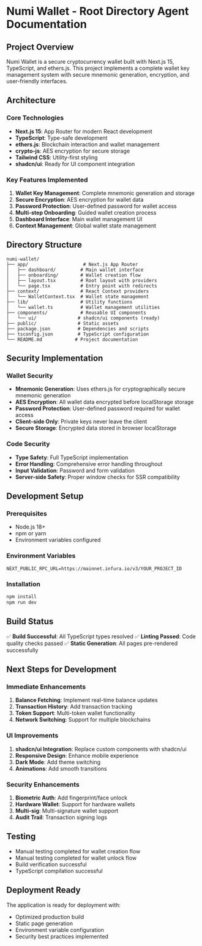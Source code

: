 # Numi Wallet - Root Directory Agent Documentation

## Project Overview
Numi Wallet is a secure cryptocurrency wallet built with Next.js 15, TypeScript, and ethers.js. This project implements a complete wallet key management system with secure mnemonic generation, encryption, and user-friendly interfaces.

## Architecture

### Core Technologies
- **Next.js 15**: App Router for modern React development
- **TypeScript**: Type-safe development
- **ethers.js**: Blockchain interaction and wallet management
- **crypto-js**: AES encryption for secure storage
- **Tailwind CSS**: Utility-first styling
- **shadcn/ui**: Ready for UI component integration

### Key Features Implemented
1. **Wallet Key Management**: Complete mnemonic generation and storage
2. **Secure Encryption**: AES encryption for wallet data
3. **Password Protection**: User-defined password for wallet access
4. **Multi-step Onboarding**: Guided wallet creation process
5. **Dashboard Interface**: Main wallet management UI
6. **Context Management**: Global wallet state management

## Directory Structure

```
numi-wallet/
├── app/                    # Next.js App Router
│   ├── dashboard/         # Main wallet interface
│   ├── onboarding/        # Wallet creation flow
│   ├── layout.tsx         # Root layout with providers
│   └── page.tsx           # Entry point with redirects
├── context/               # React Context providers
│   └── WalletContext.tsx  # Wallet state management
├── lib/                   # Utility functions
│   └── wallet.ts          # Wallet management utilities
├── components/            # Reusable UI components
│   └── ui/               # shadcn/ui components (ready)
├── public/               # Static assets
├── package.json          # Dependencies and scripts
├── tsconfig.json         # TypeScript configuration
└── README.md            # Project documentation
```

## Security Implementation

### Wallet Security
- **Mnemonic Generation**: Uses ethers.js for cryptographically secure mnemonic generation
- **AES Encryption**: All wallet data encrypted before localStorage storage
- **Password Protection**: User-defined password required for wallet access
- **Client-side Only**: Private keys never leave the client
- **Secure Storage**: Encrypted data stored in browser localStorage

### Code Security
- **Type Safety**: Full TypeScript implementation
- **Error Handling**: Comprehensive error handling throughout
- **Input Validation**: Password and form validation
- **Server-side Safety**: Proper window checks for SSR compatibility

## Development Setup

### Prerequisites
- Node.js 18+
- npm or yarn
- Environment variables configured

### Environment Variables
```env
NEXT_PUBLIC_RPC_URL=https://mainnet.infura.io/v3/YOUR_PROJECT_ID
```

### Installation
```bash
npm install
npm run dev
```

## Build Status
✅ **Build Successful**: All TypeScript types resolved
✅ **Linting Passed**: Code quality checks passed
✅ **Static Generation**: All pages pre-rendered successfully

## Next Steps for Development

### Immediate Enhancements
1. **Balance Fetching**: Implement real-time balance updates
2. **Transaction History**: Add transaction tracking
3. **Token Support**: Multi-token wallet functionality
4. **Network Switching**: Support for multiple blockchains

### UI Improvements
1. **shadcn/ui Integration**: Replace custom components with shadcn/ui
2. **Responsive Design**: Enhance mobile experience
3. **Dark Mode**: Add theme switching
4. **Animations**: Add smooth transitions

### Security Enhancements
1. **Biometric Auth**: Add fingerprint/face unlock
2. **Hardware Wallet**: Support for hardware wallets
3. **Multi-sig**: Multi-signature wallet support
4. **Audit Trail**: Transaction signing logs

## Testing
- Manual testing completed for wallet creation flow
- Manual testing completed for wallet unlock flow
- Build verification successful
- TypeScript compilation successful

## Deployment Ready
The application is ready for deployment with:
- Optimized production build
- Static page generation
- Environment variable configuration
- Security best practices implemented 